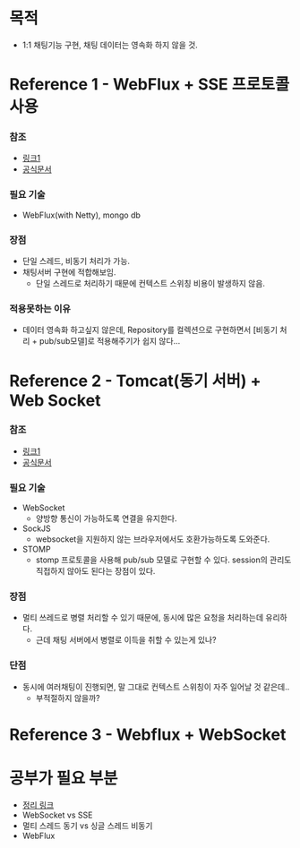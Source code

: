 # 목적

- 1:1 채팅기능 구현, 채팅 데이터는 영속화 하지 않을 것.

# Reference 1 - WebFlux + SSE 프로토콜 사용

### 참조
- [링크1](https://www.youtube.com/watch?v=Oo_eHCr_HsQ&list=PL93mKxaRDidHRYNYYFr1x3mLKIx1wFeFc&index=2&ab_channel=%EB%A9%94%ED%83%80%EC%BD%94%EB%94%A9)
- [공식문서](https://docs.spring.io/spring-framework/docs/current/reference/html/web-reactive.html)

### 필요 기술
- WebFlux(with Netty), mongo db

### 장점
- 단일 스레드, 비동기 처리가 가능.
- 채팅서버 구현에 적합해보임.
  - 단일 스레드로 처리하기 때문에 컨텍스트 스위칭 비용이 발생하지 않음.

### 적용못하는 이유

- 데이터 영속화 하고싶지 않은데, Repository를 컬렉션으로 구현하면서 [비동기 처리 + pub/sub모델]로 적용해주기가 쉽지 않다...


# Reference 2 - Tomcat(동기 서버) + Web Socket

### 참조
- [링크1](https://supawer0728.github.io/2018/03/30/spring-websocket/)
- [공식문서](https://spring.io/guides/gs/messaging-stomp-websocket/)


### 필요 기술
- WebSocket
  - 양방향 통신이 가능하도록 연결을 유지한다.
- SockJS
  - websocket을 지원하지 않는 브라우저에서도 호환가능하도록 도와준다.
- STOMP
  - stomp 프로토콜을 사용해 pub/sub 모델로 구현할 수 있다. session의 관리도 직접하지 않아도 된다는 장점이 있다.

### 장점

- 멀티 쓰레드로 병렬 처리할 수 있기 때문에, 동시에 많은 요청을 처리하는데 유리하다.
  - 근데 채팅 서버에서 병렬로 이득을 취할 수 있는게 있나?

### 단점

- 동시에 여러채팅이 진행되면, 말 그대로 컨텍스트 스위칭이 자주 일어날 것 같은데..
  - 부적절하지 않을까?
  
  
# Reference 3 - Webflux + WebSocket



# 공부가 필요 부분

- [정리 링크](https://github.com/Pawer0223/han_demand/blob/main/record/chat_server_study.md)
- WebSocket vs SSE
- 멀티 스레드 동기 vs 싱글 스레드 비동기
- WebFlux
